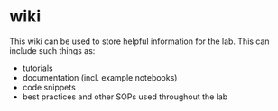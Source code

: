 # wiki
This wiki can be used to store helpful information for the lab.
This can include such things as:
- tutorials
- documentation (incl. example notebooks)
- code snippets
- best practices and other SOPs used throughout the lab
